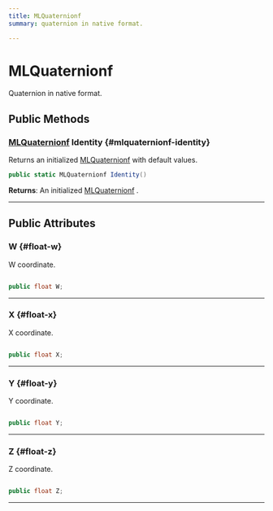 ```yaml
---
title: MLQuaternionf
summary: quaternion in native format. 

---
```


# MLQuaternionf




Quaternion in native format.   





## Public Methods

### [MLQuaternionf](/versioned_docs/version-14-Jun-2023/unity-api/api/UnityEngine.XR.MagicLeap.Native/MagicLeapNativeBindings/UnityEngine.XR.MagicLeap.Native.MagicLeapNativeBindings.MLQuaternionf.md) Identity {#mlquaternionf-identity}

Returns an initialized  [MLQuaternionf](/versioned_docs/version-14-Jun-2023/unity-api/api/UnityEngine.XR.MagicLeap.Native/MagicLeapNativeBindings/UnityEngine.XR.MagicLeap.Native.MagicLeapNativeBindings.MLQuaternionf.md)  with default values. 

```csharp
public static MLQuaternionf Identity()
```






**Returns**: An initialized  [MLQuaternionf](/versioned_docs/version-14-Jun-2023/unity-api/api/UnityEngine.XR.MagicLeap.Native/MagicLeapNativeBindings/UnityEngine.XR.MagicLeap.Native.MagicLeapNativeBindings.MLQuaternionf.md) .



-----------

## Public Attributes

### W {#float-w}

W coordinate. 

```csharp

public float W;

```






-----------

### X {#float-x}

X coordinate. 

```csharp

public float X;

```






-----------

### Y {#float-y}

Y coordinate. 

```csharp

public float Y;

```






-----------

### Z {#float-z}

Z coordinate. 

```csharp

public float Z;

```






-----------

